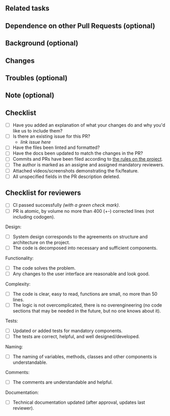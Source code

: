 ## Related tasks
<!--
For more info https://github.com/surfstudio/flutter-roadmap/blob/main/docs/PULL_REQUEST_TEMPLATE_README.md#related-tasks
-->
## Dependence on other Pull Requests (optional)
<!--
For more info https://github.com/surfstudio/flutter-roadmap/blob/main/docs/PULL_REQUEST_TEMPLATE_README.md#dependence-on-other-pull-requests-optional
-->

## Background (optional)
<!--
For more info https://github.com/surfstudio/flutter-roadmap/blob/main/docs/PULL_REQUEST_TEMPLATE_README.md#background-optional
-->

## Changes
<!--
For more info https://github.com/surfstudio/flutter-roadmap/blob/main/docs/PULL_REQUEST_TEMPLATE_README.md#changes
-->

## Troubles (optional)
<!--
For more info https://github.com/surfstudio/flutter-roadmap/blob/main/docs/PULL_REQUEST_TEMPLATE_README.md#troubles-optional
-->

## Note (optional)
<!--
For more info https://github.com/surfstudio/flutter-roadmap/blob/main/docs/PULL_REQUEST_TEMPLATE_README.md#note-optional
-->

## Checklist

- [ ] Have you added an explanation of what your changes do and why you'd like us to include them?
- [ ] Is there an existing issue for this PR?
  - _link issue here_
- [ ] Have the files been linted and formatted?
- [ ] Have the docs been updated to match the changes in the PR?
- [ ] Commits and PRs have been filed according to [the rules on the project](https://github.com/surfstudio/surf-flutter-app-template#workflow-in-a-repository).
- [ ] The author is marked as an assigne and assigned mandatory reviewers.
- [ ] Attached videos/screenshots demonstrating the fix/feature.
- [ ] All unspecified fields in the PR description deleted.

## Checklist for reviewers
- [ ] CI passed successfully _(with a green check mark)_.
- [ ] PR is atomic, by volume no more than 400 (+-) corrected lines (not including codogen).

Design:
- [ ] System design corresponds to the agreements on structure and architecture on the project.
- [ ] The code is decomposed into necessary and sufficient components.

Functionality:
- [ ] The code solves the problem.
- [ ] Any changes to the user interface are reasonable and look good.

Complexity:
- [ ] The code is clear, easy to read, functions are small, no more than 50 lines.
- [ ] The logic is not overcomplicated, there is no overengineering (no code sections that may be needed in the future, but no one knows about it).

Tests:
- [ ] Updated or added tests for mandatory components.
- [ ] The tests are correct, helpful, and well designed/developed.

Naming:
- [ ] The naming of variables, methods, classes and other components is understandable.

Comments:
- [ ] The comments are understandable and helpful.

Documentation:
- [ ] Technical documentation updated (after approval, updates last reviewer). 

